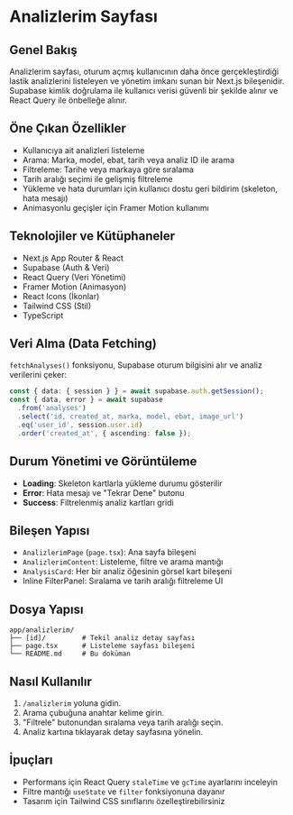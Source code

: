 # Analizlerim Sayfası

## Genel Bakış
Analizlerim sayfası, oturum açmış kullanıcının daha önce gerçekleştirdiği lastik analizlerini listeleyen ve yönetim imkanı sunan bir Next.js bileşenidir. Supabase kimlik doğrulama ile kullanıcı verisi güvenli bir şekilde alınır ve React Query ile önbelleğe alınır.

## Öne Çıkan Özellikler
- Kullanıcıya ait analizleri listeleme
- Arama: Marka, model, ebat, tarih veya analiz ID ile arama
- Filtreleme: Tarihe veya markaya göre sıralama
- Tarih aralığı seçimi ile gelişmiş filtreleme
- Yükleme ve hata durumları için kullanıcı dostu geri bildirim (skeleton, hata mesajı)
- Animasyonlu geçişler için Framer Motion kullanımı

## Teknolojiler ve Kütüphaneler
- Next.js App Router & React
- Supabase (Auth & Veri)
- React Query (Veri Yönetimi)
- Framer Motion (Animasyon)
- React Icons (İkonlar)
- Tailwind CSS (Stil)
- TypeScript

## Veri Alma (Data Fetching)
`fetchAnalyses()` fonksiyonu, Supabase oturum bilgisini alır ve analiz verilerini çeker:
```ts
const { data: { session } } = await supabase.auth.getSession();
const { data, error } = await supabase
  .from('analyses')
  .select('id, created_at, marka, model, ebat, image_url')
  .eq('user_id', session.user.id)
  .order('created_at', { ascending: false });
```

## Durum Yönetimi ve Görüntüleme
- **Loading**: Skeleton kartlarla yükleme durumu gösterilir
- **Error**: Hata mesajı ve "Tekrar Dene" butonu
- **Success**: Filtrelenmiş analiz kartları gridi

## Bileşen Yapısı
- `AnalizlerimPage` (`page.tsx`): Ana sayfa bileşeni
- `AnalizlerimContent`: Listeleme, filtre ve arama mantığı
- `AnalysisCard`: Her bir analiz öğesinin görsel kart bileşeni
- Inline FilterPanel: Sıralama ve tarih aralığı filtreleme UI

## Dosya Yapısı
```
app/analizlerim/
├── [id]/         # Tekil analiz detay sayfası
├── page.tsx      # Listeleme sayfası bileşeni
└── README.md     # Bu doküman
```

## Nasıl Kullanılır
1. `/analizlerim` yoluna gidin.
2. Arama çubuğuna anahtar kelime girin.
3. "Filtrele" butonundan sıralama veya tarih aralığı seçin.
4. Analiz kartına tıklayarak detay sayfasına yönelin.

## İpuçları
- Performans için React Query `staleTime` ve `gcTime` ayarlarını inceleyin
- Filtre mantığı `useState` ve `filter` fonksiyonuna dayanır
- Tasarım için Tailwind CSS sınıflarını özelleştirebilirsiniz 